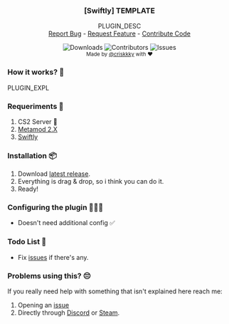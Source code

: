   <h3 align="center">[Swiftly] TEMPLATE</h3>

  <p align="center">
    PLUGIN_DESC
    <br/>
    <a href="https://github.com/criskkky/swiftly_template/issues">Report Bug</a>
    -
    <a href="https://github.com/criskkky/swiftly_template/issues">Request Feature</a>
    -
    <a href="https://github.com/criskkky/swiftly_template/pulls">Contribute Code</a>
  </p>
</p>
  <p align="center">
  <img alt="Downloads" src="https://img.shields.io/github/downloads/criskkky/swiftly_template/total?style=for-the-badge&color=cyan">
  <img alt="Contributors" src="https://img.shields.io/github/contributors/criskkky/swiftly_template?color=cyan&style=for-the-badge">
  <img alt="Issues" src="https://img.shields.io/github/issues/criskkky/swiftly_template?style=for-the-badge&color=cyan">
<br>
<sub>Made by <a href="https://github.com/criskkky" target="_blank">@criskkky</a> with ❤️</sub> 
  </p>

### How it works? 🤨
PLUGIN_EXPL

### Requeriments 📄
1. CS2 Server 🤡
2. [Metamod 2.X](https://www.sourcemm.net/downloads.php/?branch=master)
3. [Swiftly](https://github.com/swiftly-solution/swiftly/releases/latest)

### Installation 📦
1. Download [latest release](https://github.com/criskkky/swiftly_template/releases/latest).
2. Everything is drag & drop, so i think you can do it.
3. Ready!

### Configuring the plugin 👨🏻‍💻
- Doesn't need additional config ✅

### Todo List 🎯
- Fix [issues](https://github.com/criskkky/swiftly_template/issues) if there's any.

### Problems using this? 😔
If you really need help with something that isn't explained here reach me:
1. Opening an [issue](https://github.com/criskkky/swiftly_template/issues)
2. Directly through [Discord](<https://discord.com/users/404372759028957231>) or [Steam](<https://steamcommunity.com/profiles/76561197971142357>).
